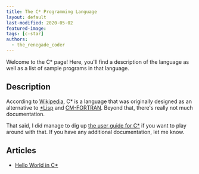 ```yaml
---
title: The C* Programming Language
layout: default
last-modified: 2020-05-02
featured-image:
tags: [c-star]
authors:
  - the_renegade_coder
---
```


Welcome to the C\* page! Here, you'll find a description of the language as well as a list of sample programs in that language.

## Description

According to [Wikipedia][1], C* is a language that was originally designed as an
alternative to [*Lisp][3] and [CM-FORTRAN][4]. Beyond that, there's really not much
documentation.

That said, I did manage to dig up [the user guide for C*][2] if you want to play
around with that. If you have any additional documentation, let me know.

[1]: https://en.wikipedia.org/wiki/C*
[2]: http://people.csail.mit.edu/bradley/cm5docs/CM-5CStarUsersGuide.pdf
[3]: https://en.wikipedia.org/wiki/*Lisp
[4]: https://people.csail.mit.edu/bradley/cm5docs/CMFortranProgrammingGuide.pdf


## Articles

- [Hello World in C\*](https://sampleprograms.io/projects/hello-world/c-star)
